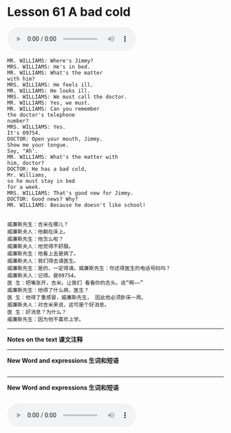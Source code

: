 # Lesson 61 A bad cold

​<audio id="audio" controls="" loop="loop">
    <source id="mp3" src="https://online1.tingclass.net/lesson/shi0529/0000/16/61.mp3"> 
</audio>

```
MR. WILLIAMS: Where's Jimmy?
MRS. WILLIAMS: He's in bed.
MR. WILLIAMS: What's the matter
with him?
MRS. WILLIAMS: He feels ill.
MR. WILLIAMS: He looks ill.
MRS. WILLIAMS: We must call the doctor.
MR. WILLIAMS: Yes, we must.
MR. WILLIAMS: Can you remember
the doctor's telephone
number?
MRS. WILLIAMS: Yes.
It's 09754.
DOCTOR: Open your mouth, Jimmy.
Show me your tongue.
Say, "Ah'.
MR. WILLIAMS: What's the matter with
him, doctor?
DOCTOR: He has a bad cold,
Mr. Williams,
so he must stay in bed
for a week.
MRS. WILLIAMS: That's good new for Jimmy.
DOCTOR: Good news? Why?
MR. WILLIAMS: Because he doesn't like school!


威廉斯先生：吉米在哪儿？
威廉斯夫人：他躺在床上。
威廉斯先生：他怎么啦？
威廉斯夫人：他觉得不舒服。
威廉斯先生：他看上去是病了。
威廉斯夫人：我们得去请医生。
威廉斯先生：是的，一定得请。威廉斯先生：你还得医生的电话号码吗？
威廉斯夫人：记得。是09754。
医 生：把嘴张开，吉米。让我们 看看你的舌头。说“啊——”
威廉斯先生：他得了什么病，医生？
医 生：他得了重感冒，威廉斯先生， 因此他必须卧床一周。
威廉斯夫人：对吉米来说，这可是个好消息。
医 生：好消息？为什么？
威廉斯先生：因为他不喜欢上学。
```
------------
**Notes on the text 课文注释**

-------------
**New Word and expressions 生词和短语**
```markdown

```
-------------

**New Word and expressions 生词和短语**
```markdown

```

<audio id="audio" controls="" loop="loop">
    <source id="mp3" src="https://i.xiao84.com/en-nce/1mp3-en/lesson62.mp3">
</audio>